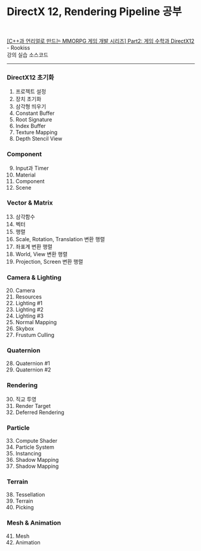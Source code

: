 # DirectX 12, Rendering Pipeline 공부

<br>

[[C++과 언리얼로 만드는 MMORPG 게임 개발 시리즈] Part2: 게임 수학과 DirectX12](https://www.inflearn.com/course/%EC%96%B8%EB%A6%AC%EC%96%BC-3d-mmorpg-2/dashboard) - Rookiss<br>
강의 실습 소스코드

---

### DirectX12 초기화

1. 프로젝트 설정 
2. 장치 초기화 
3. 삼각형 띄우기 
4. Constant Buffer 
5. Root Signature 
6. Index Buffer 
7. Texture Mapping 
8. Depth Stencil View
   
### Component

9. Input과 Timer
10. Material
11. Component
12. Scene
    
### Vector & Matrix

13. 삼각함수
14. 벡터
15. 행렬
16. Scale, Rotation, Translation 변환 행렬
17. 좌표계 변환 행렬
18. World, View 변환 행렬
19. Projection, Screen 변환 행렬

### Camera & Lighting

20. Camera
21. Resources
22. Lighting #1
23. Lighting #2
24. Lighting #3
25. Normal Mapping
26. Skybox
27. Frustum Culling

### Quaternion

28. Quaternion #1
29. Quaternion #2

### Rendering

30. 직교 투영
31. Render Target
32. Deferred Rendering

### Particle

33. Compute Shader
34. Particle System
35. Instancing
36. Shadow Mapping
37. Shadow Mapping

### Terrain

38. Tessellation
39. Terrain
40. Picking

### Mesh & Animation

41. Mesh
42. Animation

<br>
